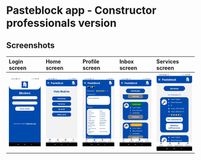 # Pasteblock app - Constructor professionals version

## Screenshots

| Login screen | Home screen | Profile screen | Inbox screen | Services screen |
| :-------- | :------- | :------- | :------- | :------- |
| <img src="https://github.com/Tomohiko10615/pasteblock-app/raw/main/ba-login-screen.jpeg" width="250"> |  <img src="https://github.com/Tomohiko10615/pasteblock-app/raw/main/ba-home-screen.jpeg" width="250"> | <img src="https://github.com/Tomohiko10615/pasteblock-app/raw/main/ba-profile-screen.jpeg" width="250"> | <img src="https://github.com/Tomohiko10615/pasteblock-app/raw/main/ba-inbox-screen.jpeg" width="250"> | <img src="https://github.com/Tomohiko10615/pasteblock-app/raw/main/ba-services-screen.jpeg" width="250"> |
